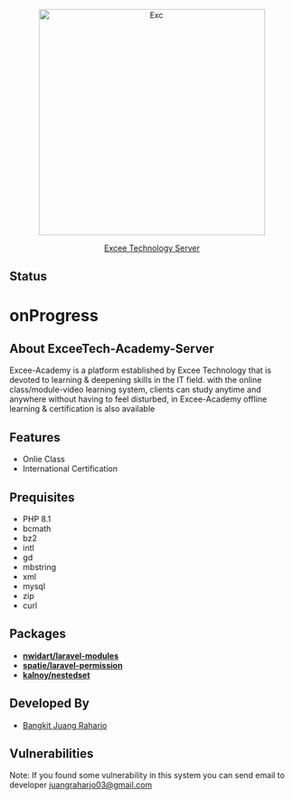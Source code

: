 <p align="center"><a href="#"><img src="https://i.ibb.co/5FJSfG0/Exc.png" width="400" alt="Exc" border="0"></a></p>

<p align="center">
    <a href="#">Excee Technology Server</a>
</p>

## Status

<h1>onProgress</h1>

## About ExceeTech-Academy-Server

Excee-Academy is a platform established by Excee Technology that is devoted to learning & deepening skills in the IT field. with the online class/module-video learning system, clients can study anytime and anywhere without having to feel disturbed, in Excee-Academy offline learning & certification is also available

## Features

- Onlie Class
- International Certification

## Prequisites

- PHP 8.1
- bcmath
- bz2
- intl
- gd
- mbstring
- xml
- mysql
- zip
- curl

## Packages

- **[nwidart/laravel-modules](https://nwidart.com/laravel-modules/v6/introduction)**
- **[spatie/laravel-permission](https://spatie.be/docs/laravel-permission/v5/introduction)**
- **[kalnoy/nestedset](https://github.com/lazychaser/laravel-nestedset)**

## Developed By

- <a href="https://github.com/Juang999">Bangkit Juang Raharjo</a>

## Vulnerabilities

Note: If you found some vulnerability in this system you can send email to developer <a href="mailto:juangraharjo03@gmail.com">juangraharjo03@gmail.com</a>
